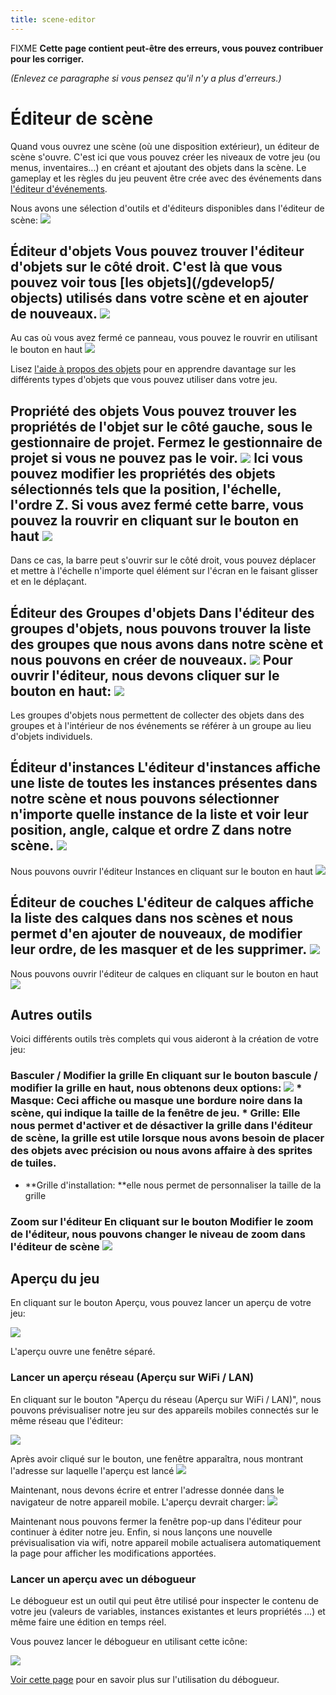 ```yaml
---
title: scene-editor
---
```

FIXME **Cette page contient peut-être des erreurs, vous pouvez contribuer pour les corriger.**

*(Enlevez ce paragraphe si vous pensez qu'il n'y a plus d'erreurs.)*

# Éditeur de scène

Quand vous ouvrez une scène (où une disposition extérieur), un éditeur de scène s'ouvre. C'est ici que vous pouvez créer les niveaux de votre jeu (ou menus, inventaires...) en créant et ajoutant des objets dans la scène. Le gameplay et les règles du jeu peuvent être crée avec des événements dans [l'éditeur d'événements](/gdevelop5/interface/events-editor).

Nous avons une sélection d'outils et d'éditeurs disponibles dans l'éditeur de scène: ![](/gdevelop5/scene-editor-toolset.png)

## Éditeur d'objets Vous pouvez trouver l'éditeur d'objets sur le côté droit. C'est là que vous pouvez voir tous [les objets](/gdevelop5/ objects) utilisés dans votre scène et en ajouter de nouveaux. ![](/gdevelop5/objects-manager-tab.png)

Au cas où vous avez fermé ce panneau, vous pouvez le rouvrir en utilisant le bouton en haut ![](/gdevelop5/objects-manager-button.png)

Lisez [l'aide à propos des objets](/gdevelop5/objects) pour en apprendre davantage sur les différents types d'objets que vous pouvez utiliser dans votre jeu.

## Propriété des objets Vous pouvez trouver les propriétés de l'objet sur le côté gauche, sous le gestionnaire de projet. Fermez le gestionnaire de projet si vous ne pouvez pas le voir. ![](/gdevelop5/object-properties-bar.png) Ici vous pouvez modifier les propriétés des objets sélectionnés tels que la position, l'échelle, l'ordre Z. Si vous avez fermé cette barre, vous pouvez la rouvrir en cliquant sur le bouton en haut ![](/gdevelop5/object-properties-button.png)

Dans ce cas, la barre peut s'ouvrir sur le côté droit, vous pouvez déplacer et mettre à l'échelle n'importe quel élément sur l'écran en le faisant glisser et en le déplaçant.

## Éditeur des Groupes d'objets Dans l'éditeur des groupes d'objets, nous pouvons trouver la liste des groupes que nous avons dans notre scène et nous pouvons en créer de nouveaux. ![](/gdevelop5/objects-groups-editor.png) Pour ouvrir l'éditeur, nous devons cliquer sur le bouton en haut: ![](/gdevelop5/objects-groups-editor-button.png)

Les groupes d'objets nous permettent de collecter des objets dans des groupes et à l'intérieur de nos événements se référer à un groupe au lieu d'objets individuels.

## Éditeur d'instances L'éditeur d'instances affiche une liste de toutes les instances présentes dans notre scène et nous pouvons sélectionner n'importe quelle instance de la liste et voir leur position, angle, calque et ordre Z dans notre scène. ![](/gdevelop5/instances-editor.png)

Nous pouvons ouvrir l'éditeur Instances en cliquant sur le bouton en haut ![](/gdevelop5/instances-editor-button.png)

## Éditeur de couches L'éditeur de calques affiche la liste des calques dans nos scènes et nous permet d'en ajouter de nouveaux, de modifier leur ordre, de les masquer et de les supprimer. ![](/gdevelop5/layers-editor.png)

Nous pouvons ouvrir l'éditeur de calques en cliquant sur le bouton en haut ![](/gdevelop5/layers-editor-button.png)

## Autres outils

Voici différents outils très complets qui vous aideront à la création de votre jeu:

### Basculer / Modifier la grille En cliquant sur le bouton bascule / modifier la grille en haut, nous obtenons deux options: ![](/gdevelop5/toggle-grid-button.png) * **Masque**: Ceci affiche ou masque une bordure noire dans la scène, qui indique la taille de la fenêtre de jeu. * **Grille**: Elle nous permet d'activer et de désactiver la grille dans l'éditeur de scène, la grille est utile lorsque nous avons besoin de placer des objets avec précision ou nous avons affaire à des sprites de tuiles.

- **Grille d'installation: **elle nous permet de personnaliser la taille de la grille

### Zoom sur l'éditeur En cliquant sur le bouton Modifier le zoom de l'éditeur, nous pouvons changer le niveau de zoom dans l'éditeur de scène ![](/gdevelop5/toggle-zoom-button.png)

## Aperçu du jeu

En cliquant sur le bouton Aperçu, vous pouvez lancer un aperçu de votre jeu:

![](/gdevelop5/preview-button.png)

L'aperçu ouvre une fenêtre séparé.

### Lancer un aperçu réseau (Aperçu sur WiFi / LAN)

En cliquant sur le bouton "Aperçu du réseau (Aperçu sur WiFi / LAN)", nous pouvons prévisualiser notre jeu sur des appareils mobiles connectés sur le même réseau que l'éditeur:

![](/gdevelop5/interface/preview-wifi-button.png)

Après avoir cliqué sur le bouton, une fenêtre apparaîtra, nous montrant l'adresse sur laquelle l'aperçu est lancé ![](/gdevelop5/preview-wifi-window.png)

Maintenant, nous devons écrire et entrer l'adresse donnée dans le navigateur de notre appareil mobile. L'aperçu devrait charger: ![](/gdevelop5/interface/preview-wifi-running.png)

Maintenant nous pouvons fermer la fenêtre pop-up dans l'éditeur pour continuer à éditer notre jeu. Enfin, si nous lançons une nouvelle prévisualisation via wifi, notre appareil mobile actualisera automatiquement la page pour afficher les modifications apportées.

### Lancer un aperçu avec un débogueur

Le débogueur est un outil qui peut être utilisé pour inspecter le contenu de votre jeu (valeurs de variables, instances existantes et leurs propriétés ...) et même faire une édition en temps réel.

Vous pouvez lancer le débogueur en utilisant cette icône:

![](/gdevelop5/interface/debugger-button.png)

[Voir cette page](/fr/gdevelop5/interface/debugger) pour en savoir plus sur l'utilisation du débogueur.
